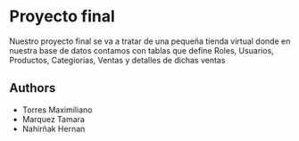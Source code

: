 
# Proyecto final 

Nuestro proyecto final se va a tratar de una pequeña tienda virtual donde en nuestra base de datos contamos con tablas que define Roles, Usuarios, Productos, Categiorias, Ventas y detalles de dichas ventas 

## Authors

- Torres Maximiliano 
- Marquez Tamara
- Nahirñak Hernan
